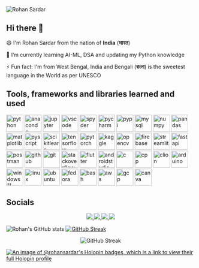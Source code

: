 <img src="https://github.com/RohanSardar/RohanSardar/assets/77870108/5e6b7c0a-1da7-41df-8577-f74931b55c54.png" alt="Rohan Sardar">

## Hi there 👋

😄 I'm Rohan Sardar from the nation of **India** (**भारत**)

🌱 I’m currently learning AI-ML, DSA and updating my Python knowledge

⚡ Fun fact: I'm from West Bengal, India and Bengali (**বাংলা**) is the sweetest language in the World as per UNESCO

<h2>Tools, frameworks and libraries learned and used</h2>
<p align="left">
<img src="https://cdn.jsdelivr.net/gh/devicons/devicon@latest/icons/python/python-original.svg" alt="python" width="45" height="45"/>
<img src="https://cdn.jsdelivr.net/gh/devicons/devicon@latest/icons/anaconda/anaconda-original.svg" alt="anaconda" width="45" height="45"/>
<img src="https://cdn.jsdelivr.net/gh/devicons/devicon@latest/icons/jupyter/jupyter-original.svg" alt="jupyter" width="45" height="45"/>
<img src="https://cdn.jsdelivr.net/gh/devicons/devicon@latest/icons/vscode/vscode-original.svg" alt="vscode" width="45" height="45"/>
<img src="https://cdn.jsdelivr.net/gh/devicons/devicon@latest/icons/spyder/spyder-original.svg" alt="spyder" width="45" height="45"/>
<img src="https://cdn.jsdelivr.net/gh/devicons/devicon@latest/icons/pycharm/pycharm-original.svg" alt="pycharm" width="45" height="45"/>
<img src="https://cdn.jsdelivr.net/gh/devicons/devicon@latest/icons/pypi/pypi-original.svg" alt="pypi" width="45" height="45"/>
<img src="https://cdn.jsdelivr.net/gh/devicons/devicon@latest/icons/mysql/mysql-original.svg" alt="mysql" width="45" height="45"/>
<img src="https://cdn.jsdelivr.net/gh/devicons/devicon@latest/icons/numpy/numpy-original.svg" alt="numpy" width="45" height="45"/>
<img src="https://cdn.jsdelivr.net/gh/devicons/devicon@latest/icons/pandas/pandas-original.svg" alt="pandas" width="45" height="45"/>
<img src="https://cdn.jsdelivr.net/gh/devicons/devicon@latest/icons/matplotlib/matplotlib-original.svg" alt="matplotlib" width="45" height="45"/>
<img src="https://cdn.jsdelivr.net/gh/devicons/devicon@latest/icons/pyscript/pyscript-original-wordmark.svg" alt="pyscript" width="45" height="45"/>
<img src="https://cdn.jsdelivr.net/gh/devicons/devicon@latest/icons/scikitlearn/scikitlearn-original.svg" alt="scikitlearn" width="45" height="45"/>
<img src="https://cdn.jsdelivr.net/gh/devicons/devicon@latest/icons/tensorflow/tensorflow-original.svg" alt="tensorflow" width="45" height="45"/>
<img src="https://cdn.jsdelivr.net/gh/devicons/devicon@latest/icons/pytorch/pytorch-original.svg" alt="pytorch" width="45" height="45"/>
<img src="https://cdn.jsdelivr.net/gh/devicons/devicon@latest/icons/kaggle/kaggle-original.svg" alt="kaggle" width="45" height="45"/>
<img src="https://cdn.jsdelivr.net/gh/devicons/devicon@latest/icons/opencv/opencv-original.svg" alt="opencv" width="45" height="45"/> 
<img src="https://cdn.jsdelivr.net/gh/devicons/devicon@latest/icons/firebase/firebase-original.svg" alt="firebase" width="45" height="45"/>
<img src="https://cdn.jsdelivr.net/gh/devicons/devicon@latest/icons/streamlit/streamlit-original.svg" alt="streamlit" width="45" height="45"/>
<img src="https://cdn.jsdelivr.net/gh/devicons/devicon@latest/icons/fastapi/fastapi-original.svg" alt="fastapi" width="45" height="45"/>
<img src="https://cdn.jsdelivr.net/gh/devicons/devicon@latest/icons/postman/postman-original.svg" alt="postman" width="45" height="45"/>
<img src="https://cdn.jsdelivr.net/gh/devicons/devicon@latest/icons/github/github-original.svg" alt="github" width="45" height="45"/>
<img src="https://cdn.jsdelivr.net/gh/devicons/devicon@latest/icons/git/git-original.svg" alt="git" width="45" height="45"/>
<img src="https://cdn.jsdelivr.net/gh/devicons/devicon@latest/icons/stackoverflow/stackoverflow-original.svg" alt="stackoverflow" width="45" height="45"/>

<img src="https://cdn.jsdelivr.net/gh/devicons/devicon@latest/icons/flutter/flutter-original.svg" alt="flutter" width="45" height="45"/>
<img src="https://cdn.jsdelivr.net/gh/devicons/devicon@latest/icons/androidstudio/androidstudio-original.svg" alt="androidstudio" width="45" height="45"/>

<img src="https://cdn.jsdelivr.net/gh/devicons/devicon@latest/icons/c/c-original.svg" alt="c" width="45" height="45"/>
<img src="https://cdn.jsdelivr.net/gh/devicons/devicon@latest/icons/cplusplus/cplusplus-original.svg" alt="cpp" width="45" height="45"/>
<img src="https://cdn.jsdelivr.net/gh/devicons/devicon@latest/icons/clion/clion-original.svg" alt="clion" width="45" height="45"/>
<img src="https://cdn.jsdelivr.net/gh/devicons/devicon@latest/icons/arduino/arduino-original.svg" alt="arduino" width="45" height="45"/>

<img src="https://cdn.jsdelivr.net/gh/devicons/devicon@latest/icons/windows11/windows11-original.svg" alt="windows11" width="45" height="45"/>
<img src="https://cdn.jsdelivr.net/gh/devicons/devicon@latest/icons/linux/linux-original.svg" alt="linux" width="45" height="45"/>
<img src="https://cdn.jsdelivr.net/gh/devicons/devicon@latest/icons/ubuntu/ubuntu-original.svg" alt="ubuntu" width="45" height="45"/>
<img src="https://cdn.jsdelivr.net/gh/devicons/devicon@latest/icons/fedora/fedora-original.svg" alt="fedora" width="45" height="45"/>
<img src="https://cdn.jsdelivr.net/gh/devicons/devicon@latest/icons/bash/bash-original.svg" alt="bash" width="45" height="45"/>
          
<img src="https://cdn.jsdelivr.net/gh/devicons/devicon@latest/icons/amazonwebservices/amazonwebservices-original-wordmark.svg" alt="aws" width="45" height="45"/>
<img src="https://cdn.jsdelivr.net/gh/devicons/devicon@latest/icons/googlecloud/googlecloud-original.svg" alt="gcp" width="45" height="45"/>
<img src="https://cdn.jsdelivr.net/gh/devicons/devicon@latest/icons/canva/canva-original.svg" alt="canva" width="45" height="45"/>
</p>

<h2>Socials</h2>
<p align="center">
<a href="https://www.linkedin.com/in/rohansardar">
    <img src="https://img.shields.io/badge/linkedin-%230077B5.svg?&style=for-the-badge&logo=linkedin&logoColor=white" />
</a>
<a href="https://leetcode.com/rohansardar">
    <img src="https://img.shields.io/badge/LeetCode-000000?style=for-the-badge&logo=LeetCode&logoColor=#d16c06" />
</a>
<a href="https://www.codewars.com/users/RohanSardar">
    <img src="https://img.shields.io/badge/Codewars-B1361E?style=for-the-badge&logo=codewars&logoColor=grey" />
</a>
<a href="https://www.kaggle.com/rohansardar">
    <img src="https://img.shields.io/badge/Kaggle-035a7d?style=for-the-badge&logo=kaggle&logoColor=white" />
</a>
</p>

![Rohan's GitHub stats](https://github-readme-stats.vercel.app/api?username=RohanSardar&show_icons=true&theme=dark)
[![GitHub Streak](https://streak-stats.demolab.com?user=RohanSardar)](https://git.io/streak-stats)
<p align="center">
<img align="center" src="https://github-readme-stats.vercel.app/api/top-langs/?username=RohanSardar&size_weight=0.5&count_weight=0.5&layout=compact" alt="GitHub Streak">
</p>


[![An image of @rohansardar's Holopin badges, which is a link to view their full Holopin profile](https://holopin.me/rohansardar)](https://holopin.io/@rohansardar)


<!--
**RohanSardar/RohanSardar** is a ✨ _special_ ✨ repository because its `README.md` (this file) appears on your GitHub profile.

Here are some ideas to get you started:

- 🔭 I’m currently working on ...
- 🌱 I’m currently learning ...
- 👯 I’m looking to collaborate on ...
- 🤔 I’m looking for help with ...
- 💬 Ask me about ...
- 📫 How to reach me: ...
- 😄 Pronouns: ...
- ⚡ Fun fact: ...
-->
